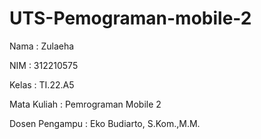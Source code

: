 # UTS-Pemograman-mobile-2

Nama : Zulaeha

NIM : 312210575

Kelas : TI.22.A5

Mata Kuliah : Pemrograman Mobile 2

Dosen Pengampu : Eko Budiarto, S.Kom.,M.M.
